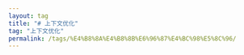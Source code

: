 ```yaml
---
layout: tag
title: "# 上下文优化"
tag: "上下文优化"
permalink: /tags/%E4%B8%8A%E4%B8%8B%E6%96%87%E4%BC%98%E5%8C%96/
---
```

